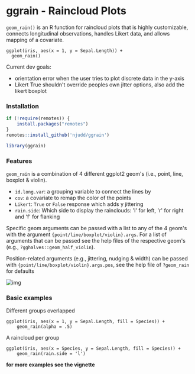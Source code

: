 # ggrain - Raincloud Plots

`geom_rain()` is an R function for raincloud plots that is highly customizable, connects longitudinal observations, handles Likert data, and allows mapping of a covariate.

```
ggplot(iris, aes(x = 1, y = Sepal.Length)) +
  geom_rain()
```

Current dev goals:

- orientation error when the user tries to plot discrete data in the y-axis
- Likert True shouldn't override peoples own jitter options, also add the likert boxplot


### Installation

```r
if (!require(remotes)) {
    install.packages("remotes")
}
remotes::install_github('njudd/ggrain')

library(ggrain)
```

### Features


`geom_rain` is a combination of 4 different ggplot2 geom's (i.e., point, line, boxplot & violin).

- `id.long.var`: a grouping variable to connect the lines by
- `cov`: a covariate to remap the color of the points
- `Likert`: `True` or `False` response which adds y jittering
- `rain.side`: Which side to display the rainclouds: 'l' for left, 'r' for right and 'f' for flanking

Specific geom arguments can be passed with a list to any of the 4 geom's with the argument `{point/line/boxplot/violin}.args`. For a list of arguments that can be passed see the help files of the respective geom's (e.g., `?gghalves::geom_half_violin`).

Position-related arguments (e.g., jittering, nudging & width) can be passed with `{point/line/boxplot/violin}.args.pos`, see the help file of `?geom_rain` for defaults

![img](https://raw.githubusercontent.com/njudd/ggrain/main/time_group_cov.png)

### Basic examples

Different groups overlapped

```
ggplot(iris, aes(x = 1, y = Sepal.Length, fill = Species)) +
	geom_rain(alpha = .5)
```
A raincloud per group

```
ggplot(iris, aes(x = Species, y = Sepal.Length, fill = Species)) +
	geom_rain(rain.side = 'l')
```

**for more examples see the vignette** 
